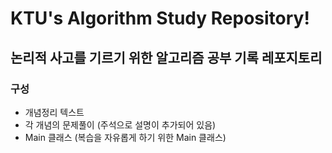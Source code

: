 # KTU's Algorithm Study Repository!
## 논리적 사고를 기르기 위한 알고리즘 공부 기록 레포지토리

### 구성
* 개념정리 텍스트
* 각 개념의 문제풀이 (주석으로 설명이 추가되어 있음)
* Main 클래스 (복습을 자유롭게 하기 위한 Main 클래스)
